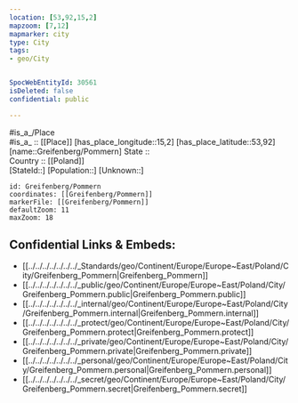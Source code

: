 ```yaml
---
location: [53,92,15,2] 
mapzoom: [7,12] 
mapmarker: city 
type: City
tags:
- geo/City


SpocWebEntityId: 30561
isDeleted: false
confidential: public

---
```

#is_a_/Place  
#is_a_ :: [[Place]] 
[has_place_longitude::15,2] 
[has_place_latitude::53,92] 
[name::Greifenberg/Pommern] 
State ::  
Country :: [[Poland]]  
[StateId::] 
[Population::] 
[Unknown::] 


```leaflet
id: Greifenberg/Pommern
coordinates: [[Greifenberg/Pommern]] 
markerFile: [[Greifenberg/Pommern]] 
defaultZoom: 11 
maxZoom: 18
```


## Confidential Links & Embeds: 
- [[../../../../../../../_Standards/geo/Continent/Europe/Europe~East/Poland/City/Greifenberg_Pommern|Greifenberg_Pommern]] 
- [[../../../../../../../_public/geo/Continent/Europe/Europe~East/Poland/City/Greifenberg_Pommern.public|Greifenberg_Pommern.public]] 
- [[../../../../../../../_internal/geo/Continent/Europe/Europe~East/Poland/City/Greifenberg_Pommern.internal|Greifenberg_Pommern.internal]] 
- [[../../../../../../../_protect/geo/Continent/Europe/Europe~East/Poland/City/Greifenberg_Pommern.protect|Greifenberg_Pommern.protect]] 
- [[../../../../../../../_private/geo/Continent/Europe/Europe~East/Poland/City/Greifenberg_Pommern.private|Greifenberg_Pommern.private]] 
- [[../../../../../../../_personal/geo/Continent/Europe/Europe~East/Poland/City/Greifenberg_Pommern.personal|Greifenberg_Pommern.personal]] 
- [[../../../../../../../_secret/geo/Continent/Europe/Europe~East/Poland/City/Greifenberg_Pommern.secret|Greifenberg_Pommern.secret]] 
